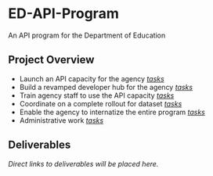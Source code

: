 # ED-API-Program
An API program for the Department of Education

## Project Overview 
* Launch an API capacity for the agency _[tasks](https://github.com/18F/ED-API-Program/issues?q=is%3Aopen+is%3Aissue+label%3A%22api+engine%22)_
* Build a revamped developer hub for the agency _[tasks](https://github.com/18F/ED-API-Program/labels/developer%20hub)_
* Train agency staff to use the API capacity _[tasks](https://github.com/18F/ED-API-Program/labels/training)_
* Coordinate on a complete rollout for dataset _[tasks](https://github.com/18F/ED-API-Program/labels/dataset%20rollout)_
* Enable the agency to internatize the entire program _[tasks](https://github.com/18F/ED-API-Program/labels/handoff)_
* Administrative work _[tasks](https://github.com/18F/ED-API-Program/issues?q=is%3Aopen+is%3Aissue+label%3Aadministrative)_

## Deliverables

_Direct links to deliverables will be placed here._
